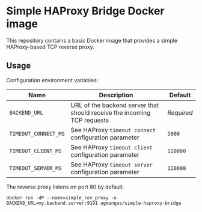 # Simple HAProxy Bridge Docker image

This repository contains a basic Docker image that provides a simple HAProxy-based TCP reverse proxy.

## Usage

Configuration environment variables:

Name | Description | Default
--- | --- | ---
`BACKEND_URL` | URL of the backend server that should receive the incoming TCP requests | *Required*
`TIMEOUT_CONNECT_MS` | See HAProxy `timeout connect` configuration parameter | `5000`
`TIMEOUT_CLIENT_MS` | See HAProxy `timeout client` configuration parameter | `120000`
`TIMEOUT_SERVER_MS` | See HAProxy `timeout server` configuration parameter | `120000`

The reverse proxy listens on port 80 by default.

```
docker run -dP --name=simple_rev_proxy -e BACKEND_URL=my.backend.server:9191 agmangas/simple-haproxy-bridge
```